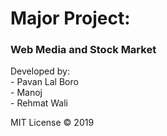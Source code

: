 # Major Project: 

### Web Media and Stock Market

Developed by: <br>
    - Pavan Lal Boro <br>
    - Manoj <br>
    - Rehmat Wali

MIT License &copy; 2019
